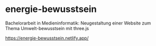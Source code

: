 # energie-bewusstsein

Bachelorarbeit in Medieninformatik: Neugestaltung einer Website zum Thema Umwelt-bewusstsein mit three.js

https://energie-bewusstsein.netlify.app/
